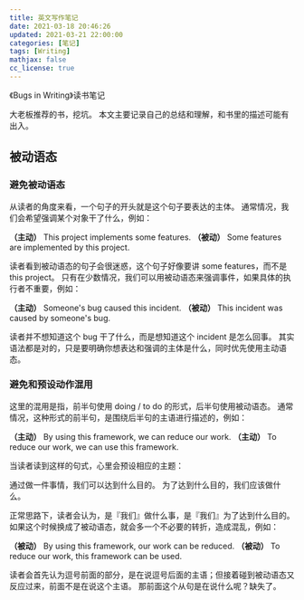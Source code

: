 ```yaml
---
title: 英文写作笔记
date: 2021-03-18 20:46:26
updated: 2021-03-21 22:00:00
categories: [笔记]
tags: [Writing]
mathjax: false
cc_license: true
---
```


《Bugs in Writing》读书笔记

<!--more-->

大老板推荐的书，挖坑。
本文主要记录自己的总结和理解，和书里的描述可能有出入。

## 被动语态

### 避免被动语态

从读者的角度来看，一个句子的开头就是这个句子要表达的主体。
通常情况，我们会希望强调某个对象干了什么，例如：

**（主动）** This project implements some features.
**（被动）** Some features are implemented by this project.

读者看到被动语态的句子会很迷惑，这个句子好像要讲 some features，而不是 this project。
只有在少数情况，我们可以用被动语态来强调事件，如果具体的执行者不重要，例如：

**（主动）** Someone's bug caused this incident.
**（被动）** This incident was caused by someone's bug.

读者并不想知道这个 bug 干了什么，而是想知道这个 incident 是怎么回事。
其实语法都是对的，只是要明确你想表达和强调的主体是什么，同时优先使用主动语态。

### 避免和预设动作混用

这里的混用是指，前半句使用 doing / to do 的形式，后半句使用被动语态。
通常情况，这种形式的前半句，是围绕后半句的主语进行描述的，例如：

**（主动）** By using this framework, we can reduce our work.
**（主动）** To reduce our work, we can use this framework.

当读者读到这样的句式，心里会预设相应的主题：

通过做一件事情，我们可以达到什么目的。
为了达到什么目的，我们应该做什么。

正常思路下，读者会认为，是『我们』做什么事，是『我们』为了达到什么目的。
如果这个时候换成了被动语态，就会多一个不必要的转折，造成混乱，例如：

**（被动）** By using this framework, our work can be reduced.
**（被动）** To reduce our work, this framework can be used.

读者会首先认为逗号前面的部分，是在说逗号后面的主语；但接着碰到被动语态又反应过来，前面不是在说这个主语。
那前面这个从句是在说什么呢？缺失了。